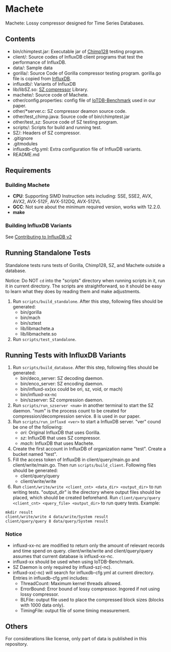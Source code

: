 # Machete 
Machete: Lossy compressor designed for Time Series Databases.

## Contents

* bin/chimptest.jar: Executable jar of 
[Chimp128](https://github.com/panagiotisl/chimp.git) testing 
program.
* client/: Source codes of InfluxDB client programs that test 
the performance of InfluxDB.
* data/: Sample data 
* gorilla/: Source Code of Gorilla compressor testing program.
gorilla.go file is copied from 
[InfluxDB](https://github.com/influxdata/influxdb.git).
* influxdb/: Variants of InfluxDB
* lib/libSZ.so: [SZ compressor](https://github.com/szcompressor/SZ.git) 
Library.
* machete/: Source code of Machete.
* other/config.properties: config file of 
[IoTDB-Benchmark](https://github.com/thulab/iotdb-benchmark.git) used in our paper.
* other/*server.c: SZ compressor deamon source code.
* other/test_chimp.java: Source code of bin/chimptest.jar
* other/test_sz: Source code of SZ testing program.
* scripts/: Scripts for build and running test.
* SZ/: Headers of SZ compressor.
* .gitignore
* .gitmodules
* influxdb-cfg.yml: Extra configuration file of InfluxDB variants.
* README.md

## Requirements

### Building Machete

* __CPU__: Supporting SIMD Instruction sets including: 
SSE, SSE2, AVX, AVX2, AVX-512F, AVX-512DQ, AVX-512VL
* __GCC__: Not sure about the minimum required version, works with 12.2.0.
* __make__

### Building InfluxDB Variants

See [Contributing to InfluxDB v2](https://github.com/influxdata/influxdb/blob/master/CONTRIBUTING.md#building-from-source)

## Running Standalone Tests

Standalone tests runs tests of Gorilla, Chimp128, SZ, and Machete 
outside a database.

Notice: Do NOT `cd` into the "scripts" directory when running scripts in it, 
run it in current directory. The scripts are straightforward, so it should be
easy to learn what they does by reading them and make adjustments.

1. Run `scripts/build_standalone`. After this step, following files should be 
generated:
    - bin/gorilla
    - bin/mach 
    - bin/sztest
    - lib/libmachete.a
    - lib/libmachete.so
2.  Run `scripts/test_standalone`. 

## Running Tests with InfluxDB Variants

1. Run `scripts/build_database`. After this step, following files 
should be generated:
    - bin/deco_server: SZ decoding daemon.
    - bin/enco_server: SZ encoding daemon.
    - bin/influxd-xx(xx could be ori, sz, void, or mach)
    - bin/influxd-xx-nc
    - bin/szserver: SZ compression daemon.
2. Run `scripts/run_szserver <num>` in another terminal to start the SZ daemon. "num"
is the process count to be created for compression/decompression service. 8 is used in 
our paper. 
3. Run `scripts/run_influxd <ver>` to start a InfluxDB server. "ver"
cound be one of the following:
    - _ori_: Original InfluxDB that uses Gorilla.
    - _sz_: InfluxDB that uses SZ compressor.
    - _mach_: InfluxDB that uses Machete.
4. Create the first account in InfluxDB of organization name "test".
Create a bucket named "test". 
5. Fill the access token of InfluxDB in client/query/main.go and 
client/write/main.go. Then run `scripts/build_client`. Following files 
should be generated:
    - client/query/query
    - client/write/write
6. Run `client/write/write <client_cnt> <data_dir> <output_dir>` to run writing tests.
"output_dir" is the directory where output files should be placed, which should be created
beforehand. 
Run `client/query/query <client_cnt> <query_file> <output_dir>` to run query tests.
Example:
```
mkdir result
client/write/write 4 data/write/System result
client/query/query 8 data/query/System result
```

### Notice
* influxd-xx-nc are modified to return only the amount of relevant records 
and time spend on query. client/write/write and client/query/query assumes 
that current database is influxd-xx-nc.
* influxd-xx should be used when using IoTDB-Benchmark.
* SZ Daemon is only required by influxd-sz(-nc).
* influxd-xx(-nc) will search for influxdb-cfg.yml at current directory.
Entries in influxdb-cfg.yml includes:
    - ThreadCount: Maximum kernel threads allowed.
    - ErrorBound: Error bound of lossy compressor. Ingored if not using lossy compressor.
    - BLFile: output file used to place the compressed block sizes
    (blocks with 1000 data only).
    - TimingFile: output file of some timing measurement.  

## Others
For considerations like license, only part of data is published in this repository.
